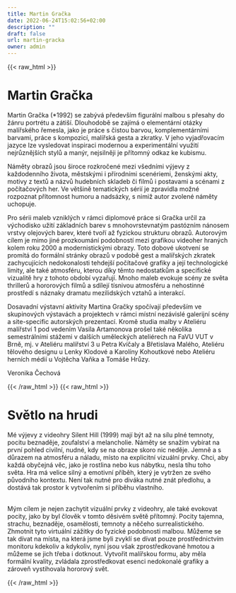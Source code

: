```yaml
---
title: Martin Gračka
date: 2022-06-24T15:02:56+02:00
description: ""
draft: false
url: martin-gracka
owner: admin
---
```

{{< raw_html >}}
<h1 id="martin-gračka">Martin Gračka</h1>
<p>Martin Gračka (*1992) se zab&yacute;v&aacute; předev&scaron;&iacute;m figur&aacute;ln&iacute; malbou s přesahy do ž&aacute;nru portr&eacute;tu a z&aacute;ti&scaron;&iacute;. Dlouhodobě se zaj&iacute;m&aacute; o element&aacute;rn&iacute; ot&aacute;zky mal&iacute;řsk&eacute;ho řemesla, jako je pr&aacute;ce s čistou barvou, komplement&aacute;rn&iacute;mi barvami, pr&aacute;ce s kompozic&iacute;, mal&iacute;řsk&aacute; gesta a zkratky. V jeho vyjadřovac&iacute;m jazyce lze vysledovat inspiraci modernou a experiment&aacute;ln&iacute; využit&iacute; nejrůzněj&scaron;&iacute;ch stylů a man&yacute;r, nejsilněji je př&iacute;tomn&yacute; odkaz ke kubismu.</p>
<p>N&aacute;měty obrazů jsou &scaron;iroce rozkročen&eacute; mezi v&scaron;edn&iacute;mi v&yacute;jevy z každodenn&iacute;ho života, městsk&yacute;mi i př&iacute;rodn&iacute;mi scen&eacute;riemi, žensk&yacute;mi akty, motivy z textů a n&aacute;zvů hudebn&iacute;ch skladeb či filmů i postavami a sc&eacute;nami z poč&iacute;tačov&yacute;ch her. Ve vět&scaron;ině tematick&yacute;ch s&eacute;ri&iacute; je zpravidla možn&eacute; rozpoznat př&iacute;tomnost humoru a nads&aacute;zky, s nimiž autor zvolen&eacute; n&aacute;měty uchopuje.&nbsp;</p>
<p>Pro s&eacute;rii maleb vznikl&yacute;ch v r&aacute;mci diplomov&eacute; pr&aacute;ce si Gračka určil za v&yacute;chodisko užit&iacute; z&aacute;kladn&iacute;ch barev s mnohovrstevnat&yacute;m past&oacute;zn&iacute;m n&aacute;nosem vrstvy olejov&yacute;ch barev, kter&eacute; tvoř&iacute; až fyzickou strukturu obrazů. Autorov&yacute;m c&iacute;lem je mimo jin&eacute; prozkoum&aacute;n&iacute; podobnost&iacute; mezi grafikou videoher hran&yacute;ch kolem roku 2000 a modernistick&yacute;mi obrazy. Toto dobov&eacute; ukotven&iacute; se prom&iacute;t&aacute; do form&aacute;ln&iacute; str&aacute;nky obrazů v podobě gest a mal&iacute;řsk&yacute;ch zkratek zachycuj&iacute;c&iacute;ch nedokonalosti tehdej&scaron;&iacute; poč&iacute;tačov&eacute; grafiky a jej&iacute; technologick&eacute; limity, ale tak&eacute; atmosf&eacute;ru, kterou d&iacute;ky těmto nedostatkům a specifick&eacute; vizualitě hry z tohoto obdob&iacute; vyzařuj&iacute;. Mnoho maleb evokuje sc&eacute;ny ze světa thrillerů a hororov&yacute;ch filmů a sd&iacute;lej&iacute; t&iacute;snivou atmosf&eacute;ru a nehostinn&eacute; prostřed&iacute; s n&aacute;znaky dramatu mezilidsk&yacute;ch vztahů a interakc&iacute;.&nbsp;</p>
<p>Dosavadn&iacute; v&yacute;stavn&iacute; aktivity Martina Gračky spoč&iacute;vaj&iacute; předev&scaron;&iacute;m ve skupinov&yacute;ch v&yacute;stav&aacute;ch a projektech v r&aacute;mci m&iacute;stn&iacute; nez&aacute;visl&eacute; galerijn&iacute; sc&eacute;ny a site-specific autorsk&yacute;ch prezentac&iacute;. Kromě studia malby v Ateli&eacute;ru mal&iacute;řstv&iacute; 1 pod veden&iacute;m Vasila Artamonova pro&scaron;el tak&eacute; několika semestr&aacute;ln&iacute;mi st&aacute;žemi v dal&scaron;&iacute;ch uměleck&yacute;ch ateli&eacute;rech na FaVU VUT v Brně, mj. v Ateli&eacute;ru mal&iacute;řstv&iacute; 3 u Petra Kv&iacute;čaly a Břetislava Mal&eacute;ho, Ateli&eacute;ru tělov&eacute;ho designu u Lenky Klodov&eacute; a Karol&iacute;ny Kohoutkov&eacute; nebo Ateli&eacute;ru hern&iacute;ch m&eacute;di&iacute; u Vojtěcha Vaňka a Tom&aacute;&scaron;e Hrůzy.&nbsp;</p>
<p>Veronika Čechov&aacute;</p>
{{< /raw_html >}}
<!-- SECTION BREAK -->
{{< raw_html >}}
<h1 class="b-detail__title">Světlo na hrudi</h1>
<p>M&eacute; v&yacute;jevy z videohry Silent Hill (1999) maj&iacute; b&yacute;t až na s&iacute;lu pln&eacute; temnoty, pocitu beznaděje, zoufalstv&iacute; a melancholie. N&aacute;měty se snaž&iacute;m vyb&iacute;rat na prvn&iacute; pohled civiln&iacute;, nudn&eacute;, kdy se na obraze skoro nic neděje. Jemně a s důrazem na atmosf&eacute;ru a n&aacute;ladu, m&iacute;sto na explicitn&iacute; vizu&aacute;ln&iacute; prvky. Chci, aby každ&aacute; obyčejn&aacute; věc, jako je rostlina nebo kus n&aacute;bytku, nesla t&iacute;hu toho světa. Hra m&aacute; velice siln&yacute; a emotivn&iacute; př&iacute;běh, kter&yacute; je vytržen ze sv&eacute;ho původn&iacute;ho kontextu. Nen&iacute; tak nutn&eacute; pro div&aacute;ka nutn&eacute; zn&aacute;t předlohu, a dost&aacute;v&aacute; tak prostor k vytvořen&iacute;m si př&iacute;běhu vlastn&iacute;ho.</p>
<p><br>M&yacute;m c&iacute;lem je nejen zachytit vizu&aacute;ln&iacute; prvky z videohry, ale tak&eacute; evokovat pocity, jako by byl člověk v tomto děsiv&eacute;m světě př&iacute;tomn&yacute;. Pocity tajemna, strachu, beznaděje, osamělosti, temnoty a něčeho surrealistick&eacute;ho. Zhmotnit tyto virtu&aacute;ln&iacute; z&aacute;žitky do fyzick&eacute; podobnosti malbou. Můžeme se tak d&iacute;vat na m&iacute;sta, na kter&aacute; jsme byli zvykl&iacute; se d&iacute;vat pouze prostřednictv&iacute;m monitoru kdekoliv a kdykoliv, nyn&iacute; jsou v&scaron;ak zprostředkovan&eacute; hmotou a můžeme se jich třeba i dotknout. Vytvořit mal&iacute;řskou formu, aby měla form&aacute;ln&iacute; kvality, zvl&aacute;dala zprostředkovat esenci nedokonal&eacute; grafiky a z&aacute;roveň vystihovala hororov&yacute; svět.</p>
{{< /raw_html >}}
